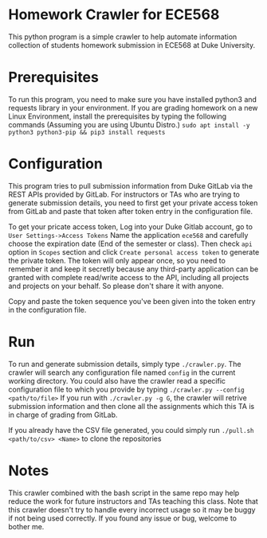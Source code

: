 # Homework Crawler for ECE568
  This python program is a simple crawler to help automate information collection of students homework submission in ECE568 at Duke University.

# Prerequisites
  To run this program, you need to make sure you have installed python3 and requests library in your environment. If you are grading homework on a new Linux Environment, install the prerequisites by typing the following commands (Assuming you are using Ubuntu Distro.)
  `sudo apt install -y python3 python3-pip && pip3 install requests`

# Configuration
  This program tries to pull submission information from Duke GitLab via the REST APIs provided by GitLab. For instructors or TAs who are trying to generate submission details, you need to first get your private access token from GitLab and paste that token
  after token entry in the configuration file.

  To get your pricate access token, Log into your Duke Gitlab account, go to `User Settings->Access Tokens`
  Name the application `ece568` and carefully choose the expiration date (End of the semester or class). Then check `api` option in `Scopes` section and click `Create personal access token` to generate the private token. The token will only appear once, so you need to remember it and keep it secretly because any third-party application can be granted with complete read/write access to the API, including all projects and projects on your behalf. So please don't share it with anyone.

  Copy and paste the token sequence you've been given into the token entry in the configuration file.


# Run
  To run and generate submission details, simply type `./crawler.py`. The crawler will search any configuration file named `config` in the current working directory. You could also have the crawler read a specific configuration file to which you provide by typing `./crawler.py --config <path/to/file>`
  If you run with `./crawler.py -g G`, the crawler will retrive submission information and then clone all the assignments which this TA is in charge of grading from GitLab.

  If you already have the CSV file generated, you could simply run `./pull.sh <path/to/csv> <Name>` to clone the repositories

# Notes
  This crawler combined with the bash script in the same repo may help reduce the work for future instructors and TAs teaching this class. Note that this crawler doesn't try to handle every incorrect usage so it may be buggy if not being used correctly. If you found any issue or bug, welcome to bother me.

